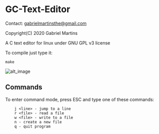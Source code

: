 # GC-Text-Editor

Contact: gabrielmartinsthe@gmail.com  

Copyright(C) 2020 Gabriel Martins  

A C text editor for linux under GNU GPL v3 license  

To compile just type it:

```
make  
```

![alt_image](https://i.imgur.com/9YgGcBR.png)  

## Commands

To enter command mode, press ESC and type one of these commands:  

```
    j <line> - jump to a line
    r <file> - read a file
    w <file> - write to a file
    n - create a new file
    q - quit program
```
